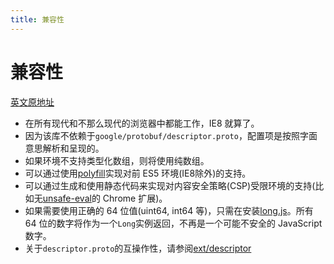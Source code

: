 ```yaml
---
title: 兼容性
---
```


# 兼容性

[英文原地址](https://github.com/protobufjs/protobuf.js#compatibility)

[using a polyfill]:https://github.com/dcodeIO/protobuf.js/blob/master/scripts/polyfill.js
[unsafe-eval]:https://developer.chrome.com/extensions/contentSecurityPolicy#relaxing-eval

- 在所有现代和不那么现代的浏览器中都能工作，IE8 就算了。
- 因为该库不依赖于`google/protobuf/descriptor.proto`，配置项是按照字面意思解析和呈现的。
- 如果环境不支持类型化数组，则将使用纯数组。
- 可以通过使用[polyfill][using a polyfill]实现对前 ES5 环境(IE8除外)的支持。
- 可以通过生成和使用静态代码来实现对内容安全策略(CSP)受限环境的支持(比如无[unsafe-eval][unsafe-eval]的 Chrome 扩展)。
- 如果需要使用正确的 64 位值(uint64, int64 等)，只需在安装[long.js](https://github.com/dcodeIO/long.js)。所有 64 位的数字将作为一个`Long`实例返回，不再是一个可能不安全的 JavaScript 数字。
- 关于`descriptor.proto`的互操作性，请参阅[ext/descriptor](https://github.com/dcodeIO/protobuf.js/tree/master/ext/descriptor)

